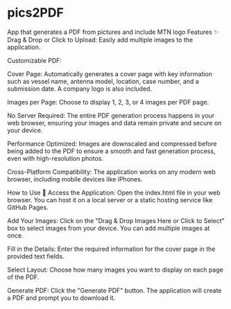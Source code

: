 # pics2PDF
App that generates a PDF from pictures and include MTN logo
Features ✨
Drag & Drop or Click to Upload: Easily add multiple images to the application.

Customizable PDF:

Cover Page: Automatically generates a cover page with key information such as vessel name, antenna model, location, case number, and a submission date. A company logo is also included.

Images per Page: Choose to display 1, 2, 3, or 4 images per PDF page.

No Server Required: The entire PDF generation process happens in your web browser, ensuring your images and data remain private and secure on your device.

Performance Optimized: Images are downscaled and compressed before being added to the PDF to ensure a smooth and fast generation process, even with high-resolution photos.

Cross-Platform Compatibility: The application works on any modern web browser, including mobile devices like iPhones.

How to Use 🚀
Access the Application: Open the index.html file in your web browser. You can host it on a local server or a static hosting service like GitHub Pages.

Add Your Images: Click on the "Drag & Drop Images Here or Click to Select" box to select images from your device. You can add multiple images at once.

Fill in the Details: Enter the required information for the cover page in the provided text fields.

Select Layout: Choose how many images you want to display on each page of the PDF.

Generate PDF: Click the "Generate PDF" button. The application will create a PDF and prompt you to download it.
